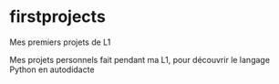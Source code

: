 # firstprojects
Mes premiers projets de L1

Mes projets personnels fait pendant ma L1, pour découvrir le langage Python en autodidacte
